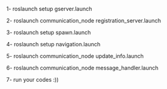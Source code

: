 

1- roslaunch setup gserver.launch

2- roslaunch communication_node registration_server.launch

3- roslaunch setup spawn.launch

4- roslaunch setup navigation.launch

5- roslaunch communication_node update_info.launch

6- roslaunch communication_node message_handler.launch

7- run your codes :))
